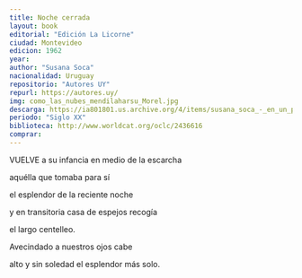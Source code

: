 ```yaml
---
title: Noche cerrada
layout: book
editorial: "Edición La Licorne"
ciudad: Montevideo
edicion: 1962
year: 
author: "Susana Soca"
nacionalidad: Uruguay
repositorio: "Autores UY"
repurl: https://autores.uy/
img: como_las_nubes_mendilaharsu_Morel.jpg
descarga: https://ia801801.us.archive.org/4/items/susana_soca_-_en_un_pais_de_la_memoria/susana_soca_-_en_un_pais_de_la_memoria.pdf
periodo: "Siglo XX"
biblioteca: http://www.worldcat.org/oclc/2436616
comprar: 
---
```

 

VUELVE a su infancia en medio de la escarcha 
 
aquélla que tomaba para sí 
 
el esplendor de la reciente noche 
 
y en transitoria casa de espejos recogía 
 
el largo centelleo. 
 
Avecindado a nuestros ojos cabe 
 
alto y sin soledad el esplendor más solo.
